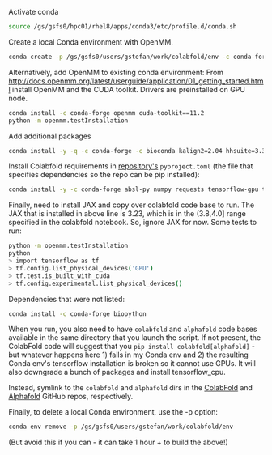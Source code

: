 Activate conda
```bash
source /gs/gsfs0/hpc01/rhel8/apps/conda3/etc/profile.d/conda.sh
```

Create a local Conda environment with OpenMM.
```bash
conda create -p /gs/gsfs0/users/gstefan/work/colabfold/env -c conda-forge openmm cudatoolkit==11.2
```

Alternatively, add OpenMM to existing conda environment:
From http://docs.openmm.org/latest/userguide/application/01_getting_started.html
install OpenMM and the CUDA toolkit.  Drivers are preinstalled on GPU node.
```bash
conda install -c conda-forge openmm cuda-toolkit==11.2
python -m openmm.testInstallation
```

Add additional packages
```bash
conda install -y -q -c conda-forge -c bioconda kalign2=2.04 hhsuite=3.3.0 pdbfixer
```

Install Colabfold requirements in [repository's](https://github.com/sokrypton/ColabFold)
`pyproject.toml` (the file that specifies dependencies so the repo can be pip installed):
```bash
conda install -y -c conda-forge absl-py numpy requests tensorflow-gpu tqdm pandas appdirs dm-haiku importlib-metadata matplotlib py3Dmol
````

Finally, need to install JAX and copy over colabfold code base to run.
The JAX that is installed in above line is 3.23, which is in the (3.8,4.0]
range specified in the colabfold notebook.  So, ignore JAX for now.
Some tests to run:
```bash
python -m openmm.testInstallation
python
> import tensorflow as tf
> tf.config.list_physical_devices('GPU')
> tf.test.is_built_with_cuda
> tf.config.experimental.list_physical_devices()
```

Dependencies that were not listed:
```bash
conda install -c conda-forge biopython
```

When you run, you also need to have `colabfold` and `alphafold`
code bases available in the same directory that you launch the
script.  If not present, the ColabFold code will suggest that
you `pip install colabfold[alphafold]` - but whatever happens
here 1) fails in my Conda env and 2) the resulting Conda env's
tensorflow installation is broken so it cannot use GPUs. It
will also downgrade a bunch of packages and install tensorflow_cpu.

Instead, symlink to the `colabfold` and `alphafold` dirs in
the [ColabFold](https://github.com/sokrypton/ColabFold)
and [Alphafold](https://github.com/deepmind/alphafold) GitHub
repos, respectively.

Finally, to delete a local Conda environment, use the -p option:
```bash
conda env remove -p /gs/gsfs0/users/gstefan/work/colabfold/env
```
(But avoid this if you can - it can take 1 hour + to build the above!)
